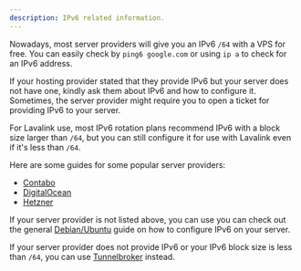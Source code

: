 ```yaml
---
description: IPv6 related information.
---
```


Nowadays, most server providers will give you an IPv6 `/64` with a VPS for free. You can easily check by `ping6 google.com` or using `ip a` to check for an IPv6 address.

If your hosting provider stated that they provide IPv6 but your server does not have one, kindly ask them about IPv6 and how to configure it. Sometimes, the server provider might require you to open a ticket for providing IPv6 to your server.

For Lavalink use, most IPv6 rotation plans recommend IPv6 with a block size larger than `/64`, but you can still configure it for use with Lavalink even if it's less than `/64`.

Here are some guides for some popular server providers:
- [Contabo](/docs/configuration/ipv6/contabo.md)
- [DigitalOcean](/docs/configuration/ipv6/digitalocean.md)
- [Hetzner](/docs/configuration/ipv6/hetzner.md)


If your server provider is not listed above, you can use you can check out the general [Debian/Ubuntu](/docs/configuration/ipv6/ubuntudebian.md) guide on how to configure IPv6 on your server.

If your server provider does not provide IPv6 or your IPv6 block size is less than `/64`, you can use [Tunnelbroker](/docs/configuration/ipv6/tunnelbroker.md) instead.
